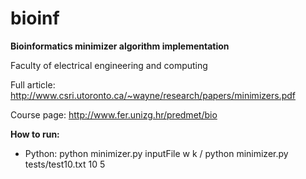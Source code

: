 # bioinf
**Bioinformatics minimizer algorithm implementation**

Faculty of electrical engineering and computing

Full article: http://www.csri.utoronto.ca/~wayne/research/papers/minimizers.pdf

Course page: http://www.fer.unizg.hr/predmet/bio


**How to run:**
  - Python: python minimizer.py inputFile w k / python minimizer.py tests/test10.txt 10 5
